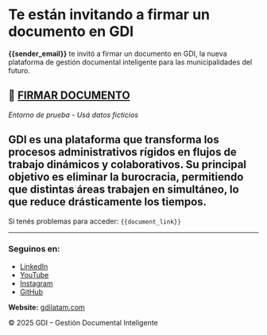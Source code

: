 # Te están invitando a firmar un documento en GDI

**{{sender_email}}** te invitó a firmar un documento en GDI, la nueva plataforma de gestión documental inteligente para las municipalidades del futuro.


## 🔗 [FIRMAR DOCUMENTO]({{document_link}})

*Entorno de prueba - Usá datos ficticios*


**GDI** es una plataforma que transforma los procesos administrativos rígidos en flujos de trabajo dinámicos y colaborativos. Su principal objetivo es eliminar la burocracia, permitiendo que distintas áreas trabajen en simultáneo, lo que reduce drásticamente los tiempos.
---

Si tenés problemas para acceder:
`{{document_link}}`

---

### Seguinos en:

- [LinkedIn](https://linkedin.com/company/gdilatam)
- [YouTube](https://youtube.com/@GestiónDocumentalInteligente)
- [Instagram](https://instagram.com/gdi.latam)
- [GitHub](https://github.com/GestionDocumentalInteligente)

**Website:** [gdilatam.com](https://gdilatam.com)

© 2025 GDI – Gestión Documental Inteligente
